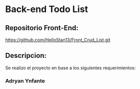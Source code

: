 # Back-end Todo List



## Repositorio Front-End:

https://github.com/HelloStan13/Front_Crud_List.git

## Descripcion:

Se realizo el proyecto en base a los siguientes requerimientos:


### Adryan Ynfante
